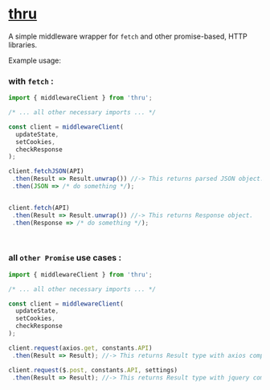 # [thru]()

A simple middleware wrapper for `fetch` and other promise-based, HTTP libraries.
 
Example usage:

### with `fetch` :
```javascript
import { middlewareClient } from 'thru';

/* ... all other necessary imports ... */

const client = middlewareClient( 
  updateState, 
  setCookies,
  checkResponse
);

client.fetchJSON(API)
 .then(Result => Result.unwrap()) //-> This returns parsed JSON object.
 .then(JSON => /* do something */);


client.fetch(API)
 .then(Result => Result.unwrap()) //-> This returns Response object.
 .then(Response => /* do something */);

 
 ```
 
### all `other Promise` use cases :
```javascript
import { middlewareClient } from 'thru';

/* ... all other necessary imports ... */

const client = middlewareClient( 
  updateState, 
  setCookies,
  checkResponse
);

client.request(axios.get, constants.API)
 .then(Result => Result); //-> This returns Result type with axios compatible response.

client.request($.post, constants.API, settings)
 .then(Result => Result); //-> This returns Result type with jquery compatible response.
```


